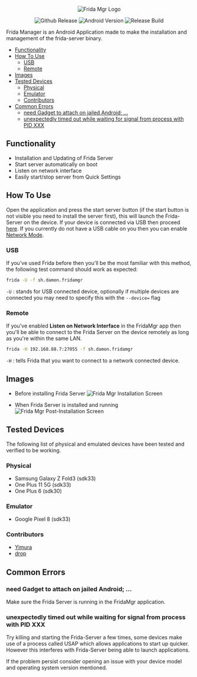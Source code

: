 <p align="center">
  <img align="center" src="app/src/main/res/mipmap-xxxhdpi/ic_launcher.webp" alt="Frida Mgr Logo"/>
</p>

<p align="center">
  <img alt="Github Release" src="https://img.shields.io/github/v/release/Yimura/FridaMgr">
  <img alt="Android Version" src="https://img.shields.io/badge/Android_Version-10%2B-blue?logo=android">
  <img alt="Release Build" src="https://github.com/Yimura/FridaMgr/actions/workflows/release.yml/badge.svg">
</p>

Frida Manager is an Android Application made to make the installation and management of the frida-server binary.

- [Functionality](#functionality)
- [How To Use](#how-to-use)
  - [USB](#usb)
  - [Remote](#remote)
- [Images](#images)
- [Tested Devices](#tested-devices)
  - [Physical](#physical)
  - [Emulator](#emulator)
  - [Contributors](#contributors)
- [Common Errors](#common-errors)
  - [need Gadget to attach on jailed Android; ...](#need-gadget-to-attach-on-jailed-android-)
  - [unexpectedly timed out while waiting for signal from process with PID XXX](#unexpectedly-timed-out-while-waiting-for-signal-from-process-with-pid-xxx)

## Functionality

- Installation and Updating of Frida Server
- Start server automatically on boot
- Listen on network interface
- Easily start/stop server from Quick Settings

## How To Use

Open the application and press the start server button (if the start button is not visible you need to install the server first), this will launch the Frida-Server on the device.
If your device is connected via USB then proceed [here](#usb). If you currently do not have a USB cable on you then you can enable [Network Mode](#remote).

### USB

If you've used Frida before then you'll be the most familiar with this method, the following test command should work as expected:

```bash
frida -U -f sh.damon.fridamgr
```

`-U` : stands for USB connected device, optionally if multiple devices are connected you may need to specify this with the `--device=` flag

### Remote

If you've enabled **Listen on Network Interface** in the FridaMgr app then you'll be able to connect to the Frida Server on the device remotely as long as you're within the same LAN.

```bash
frida -H 192.168.88.7:27055 -f sh.damon.fridamgr
```

`-H` : tells Frida that you want to connect to a network connected device.

## Images

- Before installing Frida Server
  ![Frida Mgr Installation Screen](docs/imgs/install_screen.png)

- When Frida Server is installed and running
  ![Frida Mgr Post-Installation Screen](docs/imgs/post_install_screen.png)

## Tested Devices

The following list of physical and emulated devices have been tested and verified to be working.

### Physical

- Samsung Galaxy Z Fold3 (sdk33)
- One Plus 11 5G (sdk33)
- One Plus 6 (sdk30)

### Emulator

- Google Pixel 8 (sdk33)

### Contributors

- [Yimura](https://x.com/Yimura9)
- [drop](https://x.com/dropn0w)

## Common Errors

### need Gadget to attach on jailed Android; ...

Make sure the Frida Server is running in the FridaMgr application.

### unexpectedly timed out while waiting for signal from process with PID XXX

Try killing and starting the Frida-Server a few times, some devices make use of a process called USAP which allows applications to start up quicker.
However this interferes with Frida-Server being able to launch applications.

If the problem persist consider opening an issue with your device model and operating system version mentioned.
